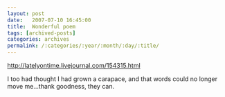 ```yaml
---
layout: post
date:	2007-07-10 16:45:00
title:  Wonderful poem
tags: [archived-posts]
categories: archives
permalink: /:categories/:year/:month/:day/:title/
---
```

http://latelyontime.livejournal.com/154315.html

I too had thought I had grown a carapace, and that words could no longer move me...thank goodness, they can.
